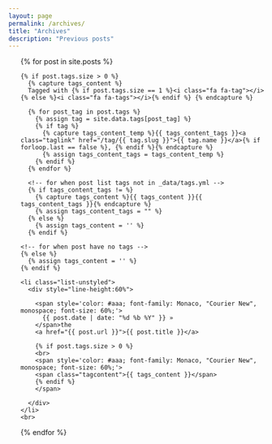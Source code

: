 ```yaml
---
layout: page
permalink: /archives/
title: "Archives"
description: "Previous posts"
---
```

<style>
a.taglink {
  color: #aaa;
  text-decoration: underline;
}
</style>

<ul>
  {% for post in site.posts %}

    {% if post.tags.size > 0 %}
      {% capture tags_content %}
      Tagged with {% if post.tags.size == 1 %}<i class="fa fa-tag"></i>{% else %}<i class="fa fa-tags"></i>{% endif %} {% endcapture %}

      {% for post_tag in post.tags %}
        {% assign tag = site.data.tags[post_tag] %}
        {% if tag %}
          {% capture tags_content_temp %}{{ tags_content_tags }}<a class="taglink" href="/tag/{{ tag.slug }}">{{ tag.name }}</a>{% if forloop.last == false %}, {% endif %}{% endcapture %}
          {% assign tags_content_tags = tags_content_temp %}
        {% endif %}
      {% endfor %}

      <!-- for when post list tags not in _data/tags.yml -->
      {% if tags_content_tags != %}
        {% capture tags_content %}{{ tags_content }}{{ tags_content_tags }}{% endcapture %}
        {% assign tags_content_tags = "" %}
      {% else %}
        {% assign tags_content = '' %}
      {% endif %}

    <!-- for when post have no tags -->
    {% else %}
      {% assign tags_content = '' %}
    {% endif %}

    <li class="list-unstyled">
      <div style="line-height:60%">

        <span style='color: #aaa; font-family: Monaco, "Courier New", monospace; font-size: 60%;'>
          {{ post.date | date: "%d %b %Y" }} »
        </span>the 
        <a href="{{ post.url }}">{{ post.title }}</a>

        {% if post.tags.size > 0 %}
        <br>
        <span style='color: #aaa; font-family: Monaco, "Courier New", monospace; font-size: 60%;'>
        <span class="tagcontent">{{ tags_content }}</span>
        {% endif %}
        </span>

      </div>
    </li>
    <br>
  {% endfor %}
</ul>
